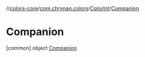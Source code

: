 //[colors-core](../../../../index.md)/[com.chrynan.colors](../../index.md)/[ColorInt](../index.md)/[Companion](index.md)



# Companion  
 [common] object [Companion](index.md)   

